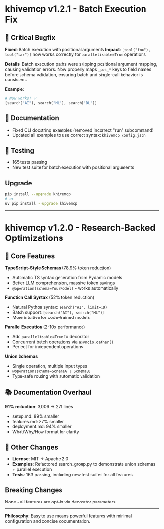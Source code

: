 # khivemcp v1.2.1 - Batch Execution Fix

## 🐛 Critical Bugfix

**Fixed**: Batch execution with positional arguments
**Impact**: `[tool("foo"), tool("bar")]` now works correctly for `parallelizable=True` operations

**Details**: Batch execution paths were skipping positional argument mapping, causing validation errors. Now properly maps `_pos_*` keys to field names before schema validation, ensuring batch and single-call behavior is consistent.

**Example**:
```python
# Now works! ✅
[search("AI"), search("ML"), search("DL")]
```

## 📝 Documentation

- Fixed CLI docstring examples (removed incorrect "run" subcommand)
- Updated all examples to use correct syntax: `khivemcp config.json`

## 🧪 Testing

- 165 tests passing
- New test suite for batch execution with positional arguments

## Upgrade

```bash
pip install --upgrade khivemcp
# or
uv pip install --upgrade khivemcp
```

---

# khivemcp v1.2.0 - Research-Backed Optimizations

## 🚀 Core Features

**TypeScript-Style Schemas** (78.9% token reduction)
- Automatic TS syntax generation from Pydantic models
- Better LLM comprehension, massive token savings
- `@operation(schema=YourModel)` - works automatically

**Function Call Syntax** (52% token reduction)
- Natural Python syntax: `search("AI", limit=10)`
- Batch support: `[search("AI"), search("ML")]`
- More intuitive for code-trained models

**Parallel Execution** (2-10x performance)
- Add `parallelizable=True` to decorator
- Concurrent batch operations via `asyncio.gather()`
- Perfect for independent operations

**Union Schemas**
- Single operation, multiple input types
- `@operation(schema=SchemaA | SchemaB)`
- Type-safe routing with automatic validation

## 📚 Documentation Overhaul

**91% reduction**: 3,006 → 271 lines
- setup.md: 89% smaller
- features.md: 87% smaller
- deployment.md: 94% smaller
- What/Why/How format for clarity

## 🔧 Other Changes

- **License**: MIT → Apache 2.0
- **Examples**: Refactored search_group.py to demonstrate union schemas + parallel execution
- **Tests**: 163 passing, including new test suites for all features

## Breaking Changes

None - all features are opt-in via decorator parameters.

---

**Philosophy**: Easy to use means powerful features with minimal configuration and concise documentation.
